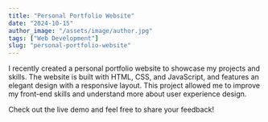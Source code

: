 ```yaml
---
title: "Personal Portfolio Website"
date: "2024-10-15"
author_image: "/assets/image/author.jpg"
tags: ["Web Development"]
slug: "personal-portfolio-website"
---
```


I recently created a personal portfolio website to showcase my projects and skills. The website is built with HTML, CSS, and JavaScript, and features an elegant design with a responsive layout. This project allowed me to improve my front-end skills and understand more about user experience design.

Check out the live demo and feel free to share your feedback!
